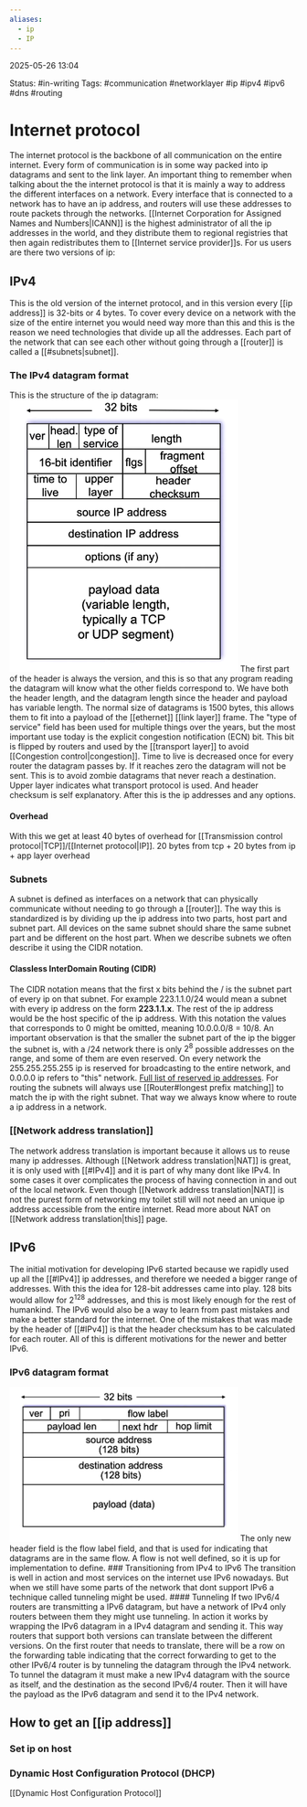 ```yaml
---
aliases:
  - ip
  - IP
---
```


2025-05-26 13:04

Status: #in-writing 
Tags: #communication #networklayer #ip #ipv4 #ipv6 #dns #routing 

# Internet protocol
The internet protocol is the backbone of all communication on the entire internet. Every form of communication is in some way packed into ip datagrams and sent to the link layer. An important thing to remember when talking about the the internet protocol is that it is mainly a way to address the different interfaces on a network. Every interface that is connected to a network has to have an ip address, and routers will use these addresses to route packets through the networks. [[Internet Corporation for Assigned Names and Numbers|ICANN]] is the highest administrator of all the ip addresses in the world, and they distribute them to regional registries that then again redistributes them to [[Internet service provider]]s. For us users are there two versions of ip:
## IPv4
This is the old version of the internet protocol, and in this version every [[ip address]] is 32-bits or 4 bytes. To cover every device on a network with the size of the entire internet you would need way more than this and this is the reason we need technologies that divide up all the addresses. Each part of the network that can see each other without going through a [[router]] is called a [[#subnets|subnet]]. 
### The IPv4 datagram format
This is the structure of the ip datagram:
<img src="./ipv4-datagram-format.png" alt="" width="400"/>
The first part of the header is always the version, and this is so that any program reading the datagram will know what the other fields correspond to. 
We have both the header length, and the datagram length since the header and payload has variable length. The normal size of datagrams is 1500 bytes, this allows them to fit into a payload of the [[ethernet]] [[link layer]] frame. 
The "type of service" field has been used for multiple things over the years, but the most important use today is the explicit congestion notification (ECN) bit. This bit is flipped by routers and used by the [[transport layer]] to avoid [[Congestion control|congestion]]. 
Time to live is decreased once for every router the datagram passes by. If it reaches zero the datagram will not be sent. This is to avoid zombie datagrams that never reach a destination. 
Upper layer indicates what transport protocol is used. And header checksum is self explanatory. 
After this is the ip addresses and any options.
#### Overhead
With this we get at least 40 bytes of overhead for [[Transmission control protocol|TCP]]/[[Internet protocol|IP]].
20 bytes from tcp + 20 bytes from ip + app layer overhead
### Subnets
A subnet is defined as interfaces on a network that can physically communicate without needing to go through a [[router]]. The way this is standardized is by dividing up the ip address into two parts, host part and subnet part. All devices on the same subnet should share the same subnet part and be different on the host part. When we describe subnets we often describe it using the CIDR notation. 
#### Classless InterDomain Routing (CIDR)
The CIDR notation means that the first x bits behind the / is the subnet part of every ip on that subnet.  For example 223.1.1.0/24 would mean a subnet with every ip address on the form **223.1.1.x**. The rest of the ip address would be the host specific of the ip address. With this notation the values that corresponds to 0 might be omitted, meaning 10.0.0.0/8 = 10/8. An important observation is that the smaller the subnet part of the ip the bigger the subnet is, with a /24 network there is only $2^8$ possible addresses on the range, and some of them are even reserved. On every network the 255.255.255.255 ip is reserved for broadcasting to the entire network, and 0.0.0.0 ip refers to "this" network. [Full list of reserved ip addresses](https://en.wikipedia.org/wiki/Reserved_IP_addresses).
For routing the subnets will always use [[Router#longest prefix matching]] to match the ip with the right subnet. That way we always know where to route a ip address in a network. 
### [[Network address translation]]
The network address translation is important because it allows us to reuse many ip addresses. Although [[Network address translation|NAT]] is great, it is only used with [[#IPv4]] and it is part of why many dont like IPv4. In some cases it over complicates the process of having connection in and out of the local network. Even though [[Network address translation|NAT]] is not the purest form of networking my toilet still will not need an unique ip address accessible from the entire internet. Read more about NAT on [[Network address translation|this]] page.
## IPv6
The initial motivation for developing IPv6 started because we rapidly used up all the [[#IPv4]] ip addresses, and therefore we needed a bigger range of addresses. With this the idea for 128-bit addresses came into play. 128 bits would allow for $2^{128}$ addresses, and this is most likely enough for the rest of humankind. The IPv6 would also be a way to learn from past mistakes and make a better standard for the internet. One of the mistakes that was made by the header of [[#IPv4]] is that the header checksum has to be calculated for each router. All of this is different motivations for the newer and better IPv6.
### IPv6 datagram format
<img src="./ipv6-datagram-format.png" alt="" width="400"/>
The only new header field is the flow label field, and that is used for indicating that datagrams are in the same flow. A flow is not well defined, so it is up for implementation to define. 
### Transitioning from IPv4 to IPv6
The transition is well in action and most services on the internet use IPv6 nowadays. But when we still have some parts of the network that dont support IPv6 a technique called tunneling might be used.
#### Tunneling
If two IPv6/4 routers are transmitting a IPv6 datagram, but have a network of IPv4 only routers between them they might use tunneling. In action it works by wrapping the IPv6 datagram in a IPv4 datagram and sending it. This way routers that support both versions can translate between the different versions. 
On the first router that needs to translate, there will be a row on the forwarding table indicating that the correct forwarding to get to the other IPv6/4 router is by tunneling the datagram through the IPv4 network. To tunnel the datagram it must make a new IPv4 datagram with the source as itself, and the destination as the second IPv6/4 router. Then it will have the payload as the IPv6 datagram and send it to the IPv4 network. 





## How to get an [[ip address]]


### Set ip on host





### Dynamic Host Configuration Protocol (DHCP)
[[Dynamic Host Configuration Protocol]]
